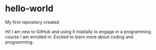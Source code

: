 # hello-world
My first repository created 

Hi! 
I am new to GitHub and using it iniaitally to engage in a programming course I am enrolled in. Excited to learn more about coding and programming. 
